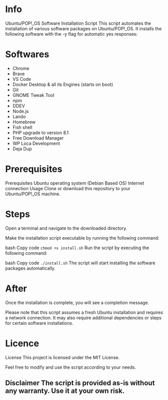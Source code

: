 # Info

Ubuntu/POP!\_OS Software Installation Script This script automates the
installation of various software packages on Ubuntu/POP!\_OS. It
installs the following software with the -y flag for automatic yes
responses:

# Softwares

* Chrome 
* Brave 
* VS Code 
* Docker Desktop & all its Engines (starts on boot)
* Git 
* GNOME Tweak Tool 
* npm 
* DDEV 
* Node.js 
* Lando 
* Homebrew
* Fish shell 
* PHP upgrade to version 8.1 
* Free Download Manager 
* WP Loca Development 
* Deja Dup

# Prerequisites
Prerequisites Ubuntu operating system (Debian Based OS) Internet
connection Usage Clone or download this repository to your
Ubuntu/POP!\_OS machine.

# Steps
Open a terminal and navigate to the downloaded directory.

Make the installation script executable by running the following
command:

bash Copy code `chmod +x install.sh` Run the script by executing the
following command:

bash Copy code `./install.sh` The script will start installing the
software packages automatically.

# After
Once the installation is complete, you will see a completion message.

Please note that this script assumes a fresh Ubuntu installation and
requires a network connection. It may also require additional
dependencies or steps for certain software installations.

# Licence
License This project is licensed under the MIT License.

Feel free to modify and use the script according to your needs.

## Disclaimer The script is provided as-is without any warranty. Use it at your own risk.

